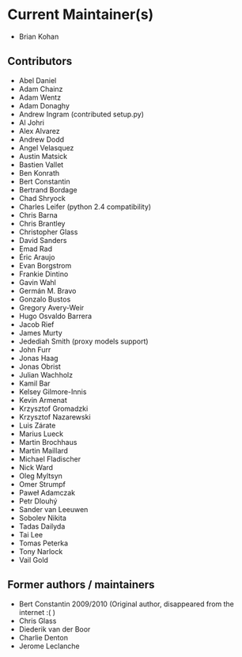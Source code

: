 # Current Maintainer(s)

* Brian Kohan

## Contributors

* Abel Daniel
* Adam Chainz
* Adam Wentz
* Adam Donaghy
* Andrew Ingram (contributed setup.py)
* Al Johri
* Alex Alvarez
* Andrew Dodd
* Angel Velasquez
* Austin Matsick
* Bastien Vallet
* Ben Konrath
* Bert Constantin
* Bertrand Bordage
* Chad Shryock
* Charles Leifer (python 2.4 compatibility)
* Chris Barna
* Chris Brantley
* Christopher Glass
* David Sanders
* Emad Rad
* Éric Araujo
* Evan Borgstrom
* Frankie Dintino
* Gavin Wahl
* Germán M. Bravo
* Gonzalo Bustos
* Gregory Avery-Weir
* Hugo Osvaldo Barrera
* Jacob Rief
* James Murty
* Jedediah Smith (proxy models support)
* John Furr
* Jonas Haag
* Jonas Obrist
* Julian Wachholz
* Kamil Bar
* Kelsey Gilmore-Innis
* Kevin Armenat
* Krzysztof Gromadzki
* Krzysztof Nazarewski
* Luis Zárate
* Marius Lueck
* Martin Brochhaus
* Martin Maillard
* Michael Fladischer
* Nick Ward
* Oleg Myltsyn
* Omer Strumpf
* Paweł Adamczak
* Petr Dlouhý
* Sander van Leeuwen
* Sobolev Nikita
* Tadas Dailyda
* Tai Lee
* Tomas Peterka
* Tony Narlock
* Vail Gold


## Former authors / maintainers

* Bert Constantin 2009/2010 (Original author, disappeared from the internet :( )
* Chris Glass
* Diederik van der Boor
* Charlie Denton
* Jerome Leclanche
